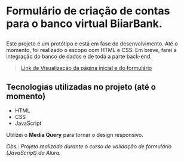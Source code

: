 # <p>Formulário de criação de contas para o banco virtual BiiarBank.</p>

<p>Este projeto é um protótipo e está em fase de desenvolvimento. Até o momento, foi realizado o escopo com HTML e CSS. Em breve, farei a integração do banco de dados e de toda a parte back-end.</p>

> [Link de Visualização da página inicial e do formulário](https://github.com/Biiars00/BiiarBank/issues/1#issue-1513245429)


## Tecnologias utilizadas no projeto (até o momento)
* HTML
* CSS
* JavaScript

Utilizei o **Media Query** para tornar o design responsivo. 

*Obs.: Projeto realizado durante o curso de validação de formulário (JavaScript) da Alura.*
